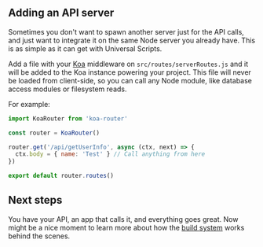 Adding an API server
--------------------

Sometimes you don't want to spawn another server just for the API calls, and just want to integrate it on the same Node server you already have. This is as simple as it can get with Universal Scripts.

Add a file with your [Koa](http://koajs.com/) middleware on `src/routes/serverRoutes.js` and it will be added to the Koa instance powering your project. This file will never be loaded from client-side, so you can call any Node module, like database access modules or filesystem reads.

For example:
```javascript
import KoaRouter from 'koa-router'

const router = KoaRouter()

router.get('/api/getUserInfo', async (ctx, next) => {
  ctx.body = { name: 'Test' } // Call anything from here
})

export default router.routes()
```


Next steps
----------

You have your API, an app that calls it, and everything goes great. Now might be a nice moment to learn more about how the [build system](build-system) works behind the scenes.
